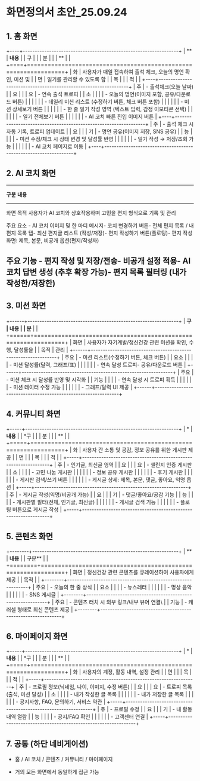 # **화면정의서 초안_25.09.24**

## **1. 홈 화면**

+----+-----------------------------------------------------------------+
| ** | **내용**                                                        |
| 구 |                                                                 |
| 분 |                                                                 |
| ** |                                                                 |
+====+=================================================================+
| 화 | 사용자가 매일 접속하여 출석 체크, 오늘의 명언 확인, 미션 및     |
| 면 | 일기를 관리할 수 있도록 함                                      |
| 목 |                                                                 |
| 적 |                                                                 |
+----+-----------------------------------------------------------------+
| 주 | \- 출석체크(오늘 날짜)                                          |
| 요 |                                                                 |
| 요 | \- 연속 출석 트로피                                             |
| 소 |                                                                 |
|    | \- 오늘의 명언(이미지 포함, 공유/다운로드 버튼)                 |
|    |                                                                 |
|    | \- 데일리 미션 리스트 (수정하기 버튼, 체크 버튼 포함)           |
|    |                                                                 |
|    | \- 미션 상세보기 버튼                                           |
|    |                                                                 |
|    | \- 한 줄 일기 작성 영역 (텍스트 입력, 감정 이모티콘 선택)       |
|    |                                                                 |
|    | \- 일기 전체보기 버튼                                           |
|    |                                                                 |
|    | \- AI 코치 빠른 진입 이미지 버튼                                |
+----+-----------------------------------------------------------------+
| 주 | \- 출석 체크 시 자동 기록, 트로피 업데이트                      |
| 요 |                                                                 |
| 기 | \- 명언 공유(이미지 저장, SNS 공유)                             |
| 능 |                                                                 |
|    | \- 미션 수정/체크 시 상태 변경 및 달성률 반영                   |
|    |                                                                 |
|    | \- 일기 작성 → 저장/조회 가능                                   |
|    |                                                                 |
|    | \- AI 코치 페이지로 이동                                        |
+----+-----------------------------------------------------------------+

## **2. AI 코치 화면**

  ----------------------------------------------------------------------------
  **구분**   **내용**
  ---------- -----------------------------------------------------------------
  화면 목적  사용자가 AI 코치와 상호작용하며 고민을 편지 형식으로 기록 및 관리

  주요 요소  \- AI 코치 이미지 및 한 마디 메시지- 코치 변경하기 버튼- 전체
             편지 목록 / 내 편지 목록 탭- 최신 편지글 리스트 (작성/저장)- 편지
             작성하기 버튼(플로팅)- 편지 작성 화면: 제목, 본문, 비공개
             옵션(편지/작성자)

  주요 기능  \- 편지 작성 및 저장/전송- 비공개 설정 적용- AI 코치 답변 생성
             (추후 확장 가능)- 편지 목록 필터링 (내가 작성한/저장한)
  ----------------------------------------------------------------------------

## **3. 미션 화면**

+------+---------------------------------------------------------------+
| **구 | **내용**                                                      |
| 분** |                                                               |
+======+===============================================================+
| 화면 | 사용자가 자기계발/정신건강 관련 미션을 확인, 수행, 달성률을   |
| 목적 | 관리                                                          |
+------+---------------------------------------------------------------+
| 주요 | \- 미션 리스트(수정하기 버튼, 체크 버튼)                      |
| 요소 |                                                               |
|      | \- 미션 달성률(달력, 그래프/표)                               |
|      |                                                               |
|      | \- 연속 달성 트로피- 공유/다운로드 버튼                       |
+------+---------------------------------------------------------------+
| 주요 | \- 미션 체크 시 달성률 반영 및 시각화                         |
| 기능 |                                                               |
|      | \- 연속 달성 시 트로피 획득                                   |
|      |                                                               |
|      | \- 미션 데이터 수정 가능                                      |
|      |                                                               |
|      | \- 그래프/달력 UI 제공                                        |
+------+---------------------------------------------------------------+

## **4. 커뮤니티 화면**

+-----+----------------------------------------------------------------+
| *   | **내용**                                                       |
| *구 |                                                                |
| 분  |                                                                |
| **  |                                                                |
+=====+================================================================+
| 화  | 사용자 간 소통 및 공감, 정보 공유를 위한 게시판 제공           |
| 면  |                                                                |
| 목  |                                                                |
| 적  |                                                                |
+-----+----------------------------------------------------------------+
| 주  | \- 인기글, 최신글 영역                                         |
| 요  |                                                                |
| 요  | \- 챌린지 인증 게시판                                          |
| 소  |                                                                |
|     | \- 고민 나눔 게시판                                            |
|     |                                                                |
|     | \- 정보 공유 게시판                                            |
|     |                                                                |
|     | \- 후기 게시판                                                 |
|     |                                                                |
|     | \- 게시판 검색/쓰기 버튼                                       |
|     |                                                                |
|     | \- 게시글 상세: 제목, 본문, 댓글, 좋아요, 익명 옵션            |
+-----+----------------------------------------------------------------+
| 주  | \- 게시글 작성(익명/비공개 가능)                               |
| 요  |                                                                |
| 기  | \- 댓글/좋아요/공감 기능                                       |
| 능  |                                                                |
|     | \- 게시판별 필터(전체, 인기글, 최신글)                         |
|     |                                                                |
|     | \- 게시글 검색 기능                                            |
|     |                                                                |
|     | \- 플로팅 버튼으로 게시글 작성                                 |
+-----+----------------------------------------------------------------+

## **5. 콘텐츠 화면**

+--------+-------------------------------------------------------------+
| **     | **내용**                                                    |
| 구분** |                                                             |
+========+=============================================================+
| 화면   | 정신건강 관련 콘텐츠를 큐레이션하여 사용자에게 제공         |
| 목적   |                                                             |
+--------+-------------------------------------------------------------+
| 주요   | \- 오늘의 한 줄 상식                                        |
| 요소   |                                                             |
|        | \- 뉴스레터                                                 |
|        |                                                             |
|        | \- 명상 음악                                                |
|        |                                                             |
|        | \- SNS 게시글                                               |
+--------+-------------------------------------------------------------+
| 주요   | \- 콘텐츠 터치 시 외부 링크/내부 뷰어 연결\                 |
| 기능   | - 캐러셀 형태로 최신 콘텐츠 제공                            |
+--------+-------------------------------------------------------------+

## **6. 마이페이지 화면**

+-----+----------------------------------------------------------------+
| *   | **내용**                                                       |
| *구 |                                                                |
| 분  |                                                                |
| **  |                                                                |
+=====+================================================================+
| 화  | 사용자의 계정, 활동 내역, 설정 관리                            |
| 면  |                                                                |
| 목  |                                                                |
| 적  |                                                                |
+-----+----------------------------------------------------------------+
| 주  | \- 프로필 정보(닉네임, 나이, 이미지, 수정 버튼)                |
| 요  |                                                                |
| 요  | \- 트로피 목록(출석, 미션 달성)                                |
| 소  |                                                                |
|     | \- 내가 작성한 글 목록                                         |
|     |                                                                |
|     | \- 내가 저장한 글 목록                                         |
|     |                                                                |
|     | \- 공지사항, FAQ, 문의하기, 서비스 약관                        |
+-----+----------------------------------------------------------------+
| 주  | \- 프로필 수정                                                 |
| 요  |                                                                |
| 기  | \- 내 활동 내역 열람                                           |
| 능  |                                                                |
|     | \- 공지/FAQ 확인                                               |
|     |                                                                |
|     | \- 고객센터 연결                                               |
+-----+----------------------------------------------------------------+

## **7. 공통 (하단 네비게이션)**

-   홈 / AI 코치 / 콘텐츠 / 커뮤니티 / 마이페이지

-   거의 모든 화면에서 동일하게 접근 가능
